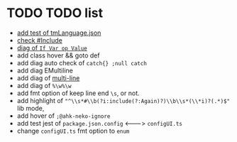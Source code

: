 # TODO TODO list

- [add test of tmLanguage.json](https://github.com/Microsoft/TypeScript-TmLanguage)
- [check #Include](https://www.autohotkey.com/docs/Functions.htm#lib)
- [diag of `If Var op Value`](https://www.autohotkey.com/docs/Language.htm#if-statement)
- add class hover && goto def
- add diag auto check of `catch{} ;null catch`
- add diag EMultiline
- add diag of [multi-line](https://www.autohotkey.com/docs/Scripts.htm#continuation)
- add diag of `%\w%\w`
- add fmt option of keep line end `\s`, or not.
- add highlight of `"^\\s*#\\b(?i:include(?:Again)?)\\b\\s*(\\*i)?(.*)$"` lib mode,
- add hover of `;@ahk-neko-ignore`
- add test jest of `package.json.config` <---> `configUI.ts`
- change `configUI.ts` fmt option to `enum`
